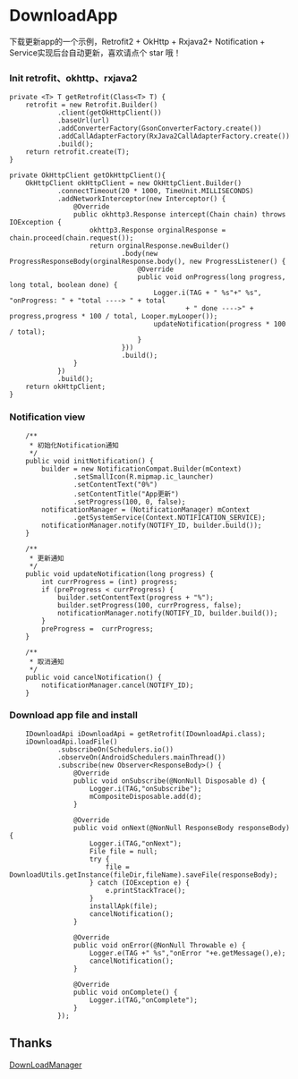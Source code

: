 # DownloadApp
下载更新app的一个示例，Retrofit2 + OkHttp + Rxjava2+ Notification + Service实现后台自动更新，喜欢请点个 star 哦！



### Init retrofit、okhttp、rxjava2 

    private <T> T getRetrofit(Class<T> T) {
        retrofit = new Retrofit.Builder()
                .client(getOkHttpClient())
                .baseUrl(url)
                .addConverterFactory(GsonConverterFactory.create())
                .addCallAdapterFactory(RxJava2CallAdapterFactory.create())
                .build();
        return retrofit.create(T);
    }

    private OkHttpClient getOkHttpClient(){
        OkHttpClient okHttpClient = new OkHttpClient.Builder()
                .connectTimeout(20 * 1000, TimeUnit.MILLISECONDS)
                .addNetworkInterceptor(new Interceptor() {
                    @Override
                    public okhttp3.Response intercept(Chain chain) throws IOException {
                        okhttp3.Response orginalResponse = chain.proceed(chain.request());
                        return orginalResponse.newBuilder()
                                .body(new ProgressResponseBody(orginalResponse.body(), new ProgressListener() {
                                    @Override
                                    public void onProgress(long progress, long total, boolean done) {
                                        Logger.i(TAG + " %s"+" %s", "onProgress: " + "total ----> " + total
                                                + " done ---->" + progress,progress * 100 / total, Looper.myLooper());
                                        updateNotification(progress * 100 / total);
                                    }
                                }))
                                .build();
                    }
                })
                .build();
        return okHttpClient;
    }
    
    
### Notification view

        /**
         * 初始化Notification通知
         */
        public void initNotification() {
            builder = new NotificationCompat.Builder(mContext)
                    .setSmallIcon(R.mipmap.ic_launcher)
                    .setContentText("0%")
                    .setContentTitle("App更新")
                    .setProgress(100, 0, false);
            notificationManager = (NotificationManager) mContext
                    .getSystemService(Context.NOTIFICATION_SERVICE);
            notificationManager.notify(NOTIFY_ID, builder.build());
        }

        /**
         * 更新通知
         */
        public void updateNotification(long progress) {
            int currProgress = (int) progress;
            if (preProgress < currProgress) {
                builder.setContentText(progress + "%");
                builder.setProgress(100, currProgress, false);
                notificationManager.notify(NOTIFY_ID, builder.build());
            }
            preProgress =  currProgress;
        }

        /**
         * 取消通知
         */
        public void cancelNotification() {
            notificationManager.cancel(NOTIFY_ID);
        }
    
### Download app file and install

        IDownloadApi iDownloadApi = getRetrofit(IDownloadApi.class);
        iDownloadApi.loadFile()
                .subscribeOn(Schedulers.io())
                .observeOn(AndroidSchedulers.mainThread())
                .subscribe(new Observer<ResponseBody>() {
                    @Override
                    public void onSubscribe(@NonNull Disposable d) {
                        Logger.i(TAG,"onSubscribe");
                        mCompositeDisposable.add(d);
                    }

                    @Override
                    public void onNext(@NonNull ResponseBody responseBody) {
                        Logger.i(TAG,"onNext");
                        File file = null;
                        try {
                            file = DownloadUtils.getInstance(fileDir,fileName).saveFile(responseBody);
                        } catch (IOException e) {
                            e.printStackTrace();
                        }
                        installApk(file);
                        cancelNotification();
                    }

                    @Override
                    public void onError(@NonNull Throwable e) {
                        Logger.e(TAG +" %s","onError "+e.getMessage(),e);
                        cancelNotification();
                    }

                    @Override
                    public void onComplete() {
                        Logger.i(TAG,"onComplete");
                    }
                });


## Thanks 

[DownLoadManager](https://github.com/shanyao0/DownLoadManager)
